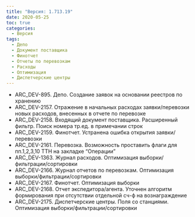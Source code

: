 ```yaml
---
title: "Версия: 1.713.19"
date: 2020-05-25
toc: true
categories:
  - Версия
tags:
  - Депо
  - Документ поставщика
  - Финотчет
  - Отчеты по перевозкам
  - Расходы
  - Оптимизация
  - Диспетчерские центры
---
```


-   ARC_DEV-895. Депо. Создание заявок на основании реестров по хранению
-   ARC_DEV-2157. Отражение в начальных расходах заявки/перевозки новых расходов, внесенных в отчете по перевозке
-   ARC_DEV-2158. Входящий документ поставщика. Расширенный фильтр. Поиск номера тр.ед. в примечании строк
-   ARC_DEV-2159. Финотчет. Устранена ошибка открытия заявки/перевозки
-   ARC_DEV-2161. Перевозка. Возможность проставить флаги для пп.1,2,3,10 ТТН на закладке “Операции”
-   ARC_DEV-1363. Журнал расходов. Оптимизация выборки/фильтрации/сортировки
-   ARC_DEV-2166. Журнал отчетов по перевозкам. Оптимизация выборки/фильтрации/сортировки
-   ARC_DEV-2167. Финотчет. Оптимизация выборки
-   ARC_DEV-2168. Отчет экспедитора/агента. Уточнен алгоритм формирования при отсутствии отдельной сч-ф на вознаграждение
-   ARC_DEV-2175. Диспетчерские центры. Поля со станциями. Оптимизация выборки/фильтрации/сортировки
